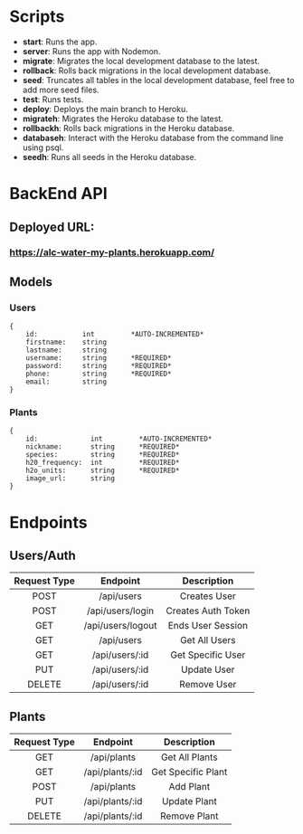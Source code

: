 # Scripts

- **start**: Runs the app.
- **server**: Runs the app with Nodemon.
- **migrate**: Migrates the local development database to the latest.
- **rollback**: Rolls back migrations in the local development database.
- **seed**: Truncates all tables in the local development database, feel free to add more seed files.
- **test**: Runs tests.
- **deploy**: Deploys the main branch to Heroku.
- **migrateh**: Migrates the Heroku database to the latest.
- **rollbackh**: Rolls back migrations in the Heroku database.
- **databaseh**: Interact with the Heroku database from the command line using psql.
- **seedh**: Runs all seeds in the Heroku database.

# BackEnd API

## Deployed URL:
### https://alc-water-my-plants.herokuapp.com/

## Models

### Users
```
{
    id:           int         *AUTO-INCREMENTED*
    firstname:    string
    lastname:     string
    username:     string      *REQUIRED*
    password:     string      *REQUIRED*
    phone:        string      *REQUIRED*
    email:        string
}
```
### Plants
```
{
    id:             int         *AUTO-INCREMENTED*
    nickname:       string      *REQUIRED*
    species:        string      *REQUIRED*
    h20_frequency:  int         *REQUIRED*
    h2o_units:      string      *REQUIRED*
    image_url:      string
}
```

# Endpoints

## Users/Auth

| Request Type | Endpoint                   | Description            |
|:------------:|:--------------------------:|:----------------------:|
| POST         | /api/users                 | Creates User           |
| POST         | /api/users/login           | Creates Auth Token     |
| GET          | /api/users/logout          | Ends User Session      |
| GET          | /api/users                 | Get All Users          |
| GET          | /api/users/:id             | Get Specific User      |
| PUT          | /api/users/:id             | Update User            |
| DELETE       | /api/users/:id             | Remove User            |

## Plants
| Request Type | Endpoint                   | Description            |
|:------------:|:--------------------------:|:----------------------:|
| GET          | /api/plants                | Get All Plants         |
| GET          | /api/plants/:id            | Get Specific Plant     |
| POST         | /api/plants                | Add Plant              |
| PUT          | /api/plants/:id            | Update Plant           |
| DELETE       | /api/plants/:id            | Remove Plant           |
